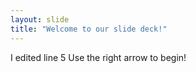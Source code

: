 ```yaml
---
layout: slide
title: "Welcome to our slide deck!"
---
```

I edited line 5
Use the right arrow to begin!
